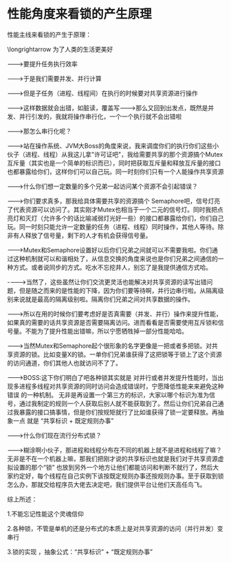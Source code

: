 # 性能角度来看锁的产生原理 

性能主线来看锁的产生于原理：

\longrightarrow 为了人类的生活更美好

--->要提升任务执行效率

--->于是我们需要并发、并行计算

--->但是子任务（进程、线程间）在执行的时候要对共享资源进行操作

--->这样数据就会出错，如脏读，覆盖写--->那么又回到出发点，既然是并发、并行引发的，我就将操作串行化，一个一个执行就不会出错啦

--->那怎么串行化呢？

--->站在操作系统、JVM大Boss的角度来说，我来调度你们的执行你们这些小伙子（进程、线程）从我这儿拿"许可证吧"，我给需要共享的那个资源搞个Mutex互斥量（其实也是一个简单的标识而已），同时把获取互斥量和释放互斥量的接口也都暴露给你们，这样你们可以自己玩。同一时刻你们只有一个人能操作共享资源

--->什么你们想一定数量的多个兄弟一起访问某个资源不会引起错误？

--->你们要求真多，那我给具体需要共享的资源搞个 Semaphore吧，信号灯亮了代表资源可以访问了。其实刚才Mutex也相当于一个二元的信号灯。同时我把点亮灯和灭灯（允许多个的话比喻减弱灯光好一些）的接口都暴露给你们，你们自己玩。同一时刻只能允许一定数量的任务（进程、线程）同时操作，其他人等待。除非有人释放了信号量，剩下的人才有机会获得信号量。

--->Mutex和Semaphore设置好以后你们兄弟之间就可以不需要我啦。你们通过这种机制就可以和谐相处了，从信息交换的角度来说也是你们兄弟之间通信的一种方式。或者说同步的方式。吃水不忘挖井人，别忘了是我提供通信方式哈。

---->当然了，这些虽然让你们交流更灵活也能解决对共享资源的读写出错问题，但是随之而来的是性能的下降，因为你们要等待啊，并行边串行啦。从隔离级别来说就是最高的隔离级别啦。隔离你们兄弟之间对共享数据的操作。

--->所以在用的时候你们要考虑好是否真需要（并发、并行）操作来提升性能，如果真的需要的话共享资源是否需要隔离访问。进而看看是否需要使用互斥锁和信号量。不能为了提升性能出错嘛，所以宁愿牺牲掉一部分性能哈哈。

--->当然Mutex和Semaphore起个很形象的名字更像是一把或者多把锁。对共享资源的锁。比如变量X的锁。一单你们兄弟谁获得了这把锁等于锁上了这个资源的访问通道，你们其他人也就访问不了了。

--->BOSS:这下你们明白了吧各种锁其实就是      对并行或者并发提升性能时，当出现多进程多线程对共享资源的同时访问会造成错误时，宁愿降低性能来来避免这种错误   的一种机制。 无非是再设置一个第三方的标识，大家以哪个标识为准为信号，通过我制定的规则一个人获取后别人就不能获取到了。然后让你们兄弟自己通过我暴露的接口搞事情，但是你们按规矩就行了比如谁获得了锁一定要释放。再抽象一点 就是 “共享标识 + 既定规则办事”

--->什么你们现在流行分布式锁？

--->糊涂啊小伙子，那进程和线程分布在不同的机器上就不是进程和线程了嘛？ 无非是不在一个机器上嘛，那我们把刚才说的共享标识也就是我们对于共享资源虚拟设置的那个“锁” 也放到另外一个地方让他们都能访问和判断不就行了，然后大家约定好，每个线程在自己实例下该按既定规则办事还按规则办事。至于获取到锁怎么办，那就交给程序员大佬去决定吧，我们提供平台让他们天高任鸟飞。

综上所述：

1.不能忘记性能这个灵魂信仰

2.各种锁，不管是单机的还是分布式的本质上是对共享资源的访问（并行并发）变 串行

3.锁的实现 ，抽象公式：“共享标识” + “既定规则办事”